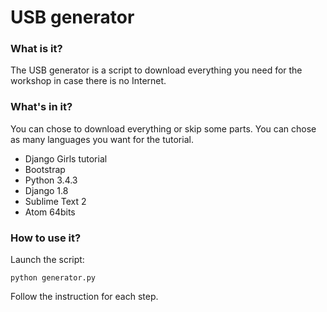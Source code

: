 USB generator
==========

### What is it?

The USB generator is a script to download everything you need for the workshop in case there is no Internet.

### What's in it?

You can chose to download everything or skip some parts. You can chose as many languages you want for the tutorial.

- Django Girls tutorial
- Bootstrap
- Python 3.4.3
- Django 1.8
- Sublime Text 2
- Atom 64bits

### How to use it?

Launch the script:

```
python generator.py
```

Follow the instruction for each step.